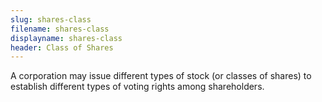 ```yaml
---
slug: shares-class
filename: shares-class
displayname: shares-class
header: Class of Shares
---
```


A corporation may issue different types of stock (or classes of shares) to establish different types of voting rights among shareholders.
